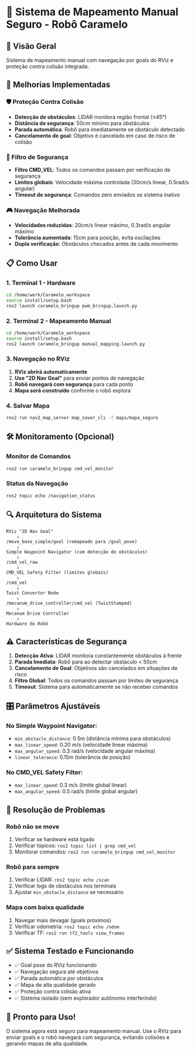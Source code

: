 # 🤖 Sistema de Mapeamento Manual Seguro - Robô Caramelo

## 🎯 Visão Geral

Sistema de mapeamento manual com navegação por goals do RViz e proteção contra colisão integrada.

## 🔧 Melhorias Implementadas

### 🛡️ Proteção Contra Colisão
- **Detecção de obstáculos**: LIDAR monitora região frontal (±45°)
- **Distância de segurança**: 50cm mínimo para obstáculos
- **Parada automática**: Robô para imediatamente se obstáculo detectado
- **Cancelamento de goal**: Objetivo é cancelado em caso de risco de colisão

### 🚦 Filtro de Segurança
- **Filtro CMD_VEL**: Todos os comandos passam por verificação de segurança
- **Limites globais**: Velocidade máxima controlada (30cm/s linear, 0.5rad/s angular)
- **Timeout de segurança**: Comandos zero enviados se sistema inativo

### 🎮 Navegação Melhorada
- **Velocidades reduzidas**: 20cm/s linear máximo, 0.3rad/s angular máximo
- **Tolerância aumentada**: 15cm para posição, evita oscilações
- **Dupla verificação**: Obstáculos checados antes de cada movimento

## 📋 Como Usar

### 1. Terminal 1 - Hardware
```bash
cd /home/work/Caramelo_workspace
source install/setup.bash
ros2 launch caramelo_bringup pwm_bringup.launch.py
```

### 2. Terminal 2 - Mapeamento Manual
```bash
cd /home/work/Caramelo_workspace
source install/setup.bash
ros2 launch caramelo_bringup manual_mapping.launch.py
```

### 3. Navegação no RViz
1. **RViz abrirá automaticamente**
2. **Use "2D Nav Goal"** para enviar pontos de navegação
3. **Robô navegará com segurança** para cada ponto
4. **Mapa será construído** conforme o robô explora

### 4. Salvar Mapa
```bash
ros2 run nav2_map_server map_saver_cli -f maps/mapa_seguro
```

## 🛠️ Monitoramento (Opcional)

### Monitor de Comandos
```bash
ros2 run caramelo_bringup cmd_vel_monitor
```

### Status da Navegação
```bash
ros2 topic echo /navigation_status
```

## 🔍 Arquitetura do Sistema

```
RViz "2D Nav Goal" 
    ↓
/move_base_simple/goal (remapeado para /goal_pose)
    ↓
Simple Waypoint Navigator (com detecção de obstáculos)
    ↓
/cmd_vel_raw
    ↓
CMD_VEL Safety Filter (limites globais)
    ↓
/cmd_vel
    ↓
Twist Converter Node
    ↓
/mecanum_drive_controller/cmd_vel (TwistStamped)
    ↓
Mecanum Drive Controller
    ↓
Hardware do Robô
```

## ⚠️ Características de Segurança

1. **Detecção Ativa**: LIDAR monitora constantemente obstáculos à frente
2. **Parada Imediata**: Robô para ao detectar obstáculo < 50cm
3. **Cancelamento de Goal**: Objetivos são cancelados em situações de risco
4. **Filtro Global**: Todos os comandos passam por limites de segurança
5. **Timeout**: Sistema para automaticamente se não receber comandos

## 🎛️ Parâmetros Ajustáveis

### No Simple Waypoint Navigator:
- `min_obstacle_distance`: 0.5m (distância mínima para obstáculos)
- `max_linear_speed`: 0.20 m/s (velocidade linear máxima)
- `max_angular_speed`: 0.3 rad/s (velocidade angular máxima)
- `linear_tolerance`: 0.15m (tolerância de posição)

### No CMD_VEL Safety Filter:
- `max_linear_speed`: 0.3 m/s (limite global linear)
- `max_angular_speed`: 0.5 rad/s (limite global angular)

## 🚨 Resolução de Problemas

### Robô não se move
1. Verificar se hardware está ligado
2. Verificar tópicos: `ros2 topic list | grep cmd_vel`
3. Monitorar comandos: `ros2 run caramelo_bringup cmd_vel_monitor`

### Robô para sempre
1. Verificar LIDAR: `ros2 topic echo /scan`
2. Verificar logs de obstáculos nos terminais
3. Ajustar `min_obstacle_distance` se necessário

### Mapa com baixa qualidade
1. Navegar mais devagar (goals próximos)
2. Verificar odometria: `ros2 topic echo /odom`
3. Verificar TF: `ros2 run tf2_tools view_frames`

## ✅ Sistema Testado e Funcionando

- ✅ Goal pose do RViz funcionando
- ✅ Navegação segura até objetivos
- ✅ Parada automática por obstáculos
- ✅ Mapa de alta qualidade gerado
- ✅ Proteção contra colisão ativa
- ✅ Sistema isolado (sem explorador autônomo interferindo)

## 🎉 Pronto para Uso!

O sistema agora está seguro para mapeamento manual. Use o RViz para enviar goals e o robô navegará com segurança, evitando colisões e gerando mapas de alta qualidade.
